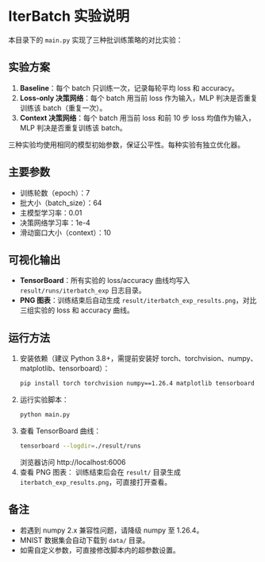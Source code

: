 # IterBatch 实验说明

本目录下的 `main.py` 实现了三种批训练策略的对比实验：

## 实验方案
1. **Baseline**：每个 batch 只训练一次，记录每轮平均 loss 和 accuracy。
2. **Loss-only 决策网络**：每个 batch 用当前 loss 作为输入，MLP 判决是否重复训练该 batch（重复一次）。
3. **Context 决策网络**：每个 batch 用当前 loss 和前 10 步 loss 均值作为输入，MLP 判决是否重复训练该 batch。

三种实验均使用相同的模型初始参数，保证公平性。每种实验有独立优化器。

## 主要参数
- 训练轮数（epoch）：7
- 批大小（batch_size）：64
- 主模型学习率：0.01
- 决策网络学习率：1e-4
- 滑动窗口大小（context）：10

## 可视化输出
- **TensorBoard**：所有实验的 loss/accuracy 曲线均写入 `result/runs/iterbatch_exp` 日志目录。
- **PNG 图表**：训练结束后自动生成 `result/iterbatch_exp_results.png`，对比三组实验的 loss 和 accuracy 曲线。

## 运行方法
1. 安装依赖（建议 Python 3.8+，需提前安装好 torch、torchvision、numpy、matplotlib、tensorboard）：
   ```bash
   pip install torch torchvision numpy==1.26.4 matplotlib tensorboard
   ```
2. 运行实验脚本：
   ```bash
   python main.py
   ```
3. 查看 TensorBoard 曲线：
   ```bash
   tensorboard --logdir=./result/runs
   ```
   浏览器访问 http://localhost:6006
4. 查看 PNG 图表：
   训练结束后会在 `result/` 目录生成 `iterbatch_exp_results.png`，可直接打开查看。

## 备注
- 若遇到 numpy 2.x 兼容性问题，请降级 numpy 至 1.26.4。
- MNIST 数据集会自动下载到 `data/` 目录。
- 如需自定义参数，可直接修改脚本内的超参数设置。

